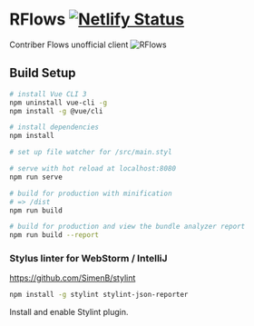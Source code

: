 # RFlows [![Netlify Status](https://api.netlify.com/api/v1/badges/f1eec3f7-38ef-4a5a-946d-a5b00a4595e4/deploy-status)](https://app.netlify.com/sites/rflows/deploys)

Contriber Flows unofficial client
![RFlows](https://imgur.com/ZB2YukD.png "RFlows")


## Build Setup

``` bash
# install Vue CLI 3
npm uninstall vue-cli -g
npm install -g @vue/cli

# install dependencies
npm install

# set up file watcher for /src/main.styl

# serve with hot reload at localhost:8080
npm run serve

# build for production with minification
# => /dist
npm run build

# build for production and view the bundle analyzer report
npm run build --report
```


### Stylus linter for WebStorm / IntelliJ

https://github.com/SimenB/stylint

``` bash
npm install -g stylint stylint-json-reporter
```

Install and enable Stylint plugin.
